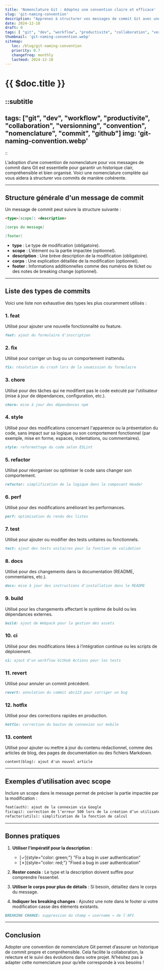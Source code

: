 ```yaml
---
title: 'Nomenclature Git : Adoptez une convention claire et efficace'
slug: 'git-naming-convention'
description: "Apprenez à structurer vos messages de commit Git avec une nomenclature claire et adaptée. Facilitez la collaboration et le suivi de projet."
date: 2024-12-18
draft: 0
tags: [ "git", "dev", "workflow", "productivite", "collaboration", "versionning", "convention", "nomenclature", "commit", "github" ]
thumbnail: 'git-naming-convention.webp'
sitemap:
   loc: /blog/git-naming-convention
   priority: 0.7
   changefreq: monthly
   lastmod: 2024-12-18
---
```


# {{ $doc.title }}

::subtitle
---
tags: ["git", "dev", "workflow", "productivite", "collaboration", "versionning", "convention", "nomenclature", "commit", "github"]
img: 'git-naming-convention.webp'
---
::

L’adoption d’une convention de nomenclature pour vos messages de commit dans Git est essentielle pour garantir un
historique clair, compréhensible et bien organisé. Voici une nomenclature complète qui vous aidera à structurer vos
commits de manière cohérente.

---

## Structure générale d'un message de commit

Un message de commit peut suivre la structure suivante :

```md
<type>[scope]: <description>

[corps du message]

[footer]
```

- **type** : Le type de modification (obligatoire).
- **scope** : L’élément ou la partie impactée (optionnel).
- **description** : Une brève description de la modification (obligatoire).
- **corps** : Une explication détaillée de la modification (optionnel).
- **footer** : Informations additionnelles comme des numéros de ticket ou des notes de breaking change (optionnel).

---

## Liste des types de commits

Voici une liste non exhaustive des types les plus couramment utilisés :

### 1. **feat**

Utilisé pour ajouter une nouvelle fonctionnalité ou feature.

```md
feat: ajout du formulaire d'inscription
```

### 2. **fix**

Utilisé pour corriger un bug ou un comportement inattendu.

```md
fix: résolution du crash lors de la soumission du formulaire
```

### 3. **chore**

Utilisé pour des tâches qui ne modifient pas le code exécuté par l’utilisateur (mise à jour de dépendances,
configuration, etc.).

```md
chore: mise à jour des dépendances npm
```

### 4. **style**

Utilisé pour des modifications concernant l'apparence ou la présentation du code, sans impact sur sa logique ou son
comportement fonctionnel (par exemple, mise en forme, espaces, indentations, ou commentaires).

```md
style: reformattage du code selon ESLint
```

### 5. **refactor**

Utilisé pour réorganiser ou optimiser le code sans changer son comportement.

```md
refactor: simplification de la logique dans le composant Header
```

### 6. **perf**

Utilisé pour des modifications améliorant les performances.

```md
perf: optimisation du rendu des listes
```

### 7. **test**

Utilisé pour ajouter ou modifier des tests unitaires ou fonctionnels.

```md
test: ajout des tests unitaires pour la fonction de validation
```

### 8. **docs**

Utilisé pour des changements dans la documentation (README, commentaires, etc.).

```md
docs: mise à jour des instructions d'installation dans le README
```

### 9. **build**

Utilisé pour les changements affectant le système de build ou les dépendances externes.

```md
build: ajout de Webpack pour la gestion des assets
```

### 10. **ci**

Utilisé pour des modifications liées à l’intégration continue ou les scripts de déploiement.

```md
ci: ajout d'un workflow GitHub Actions pour les tests
```

### 11. **revert**

Utilisé pour annuler un commit précédent.

```md
revert: annulation du commit abc123 pour corriger un bug
```

### 12. **hotfix**

Utilisé pour des corrections rapides en production.

```md
hotfix: correction du bouton de connexion sur mobile
```

### 13. **content**
Utilisé pour ajouter ou mettre à jour du contenu rédactionnel, comme des articles de blog, des pages de documentation ou des fichiers Markdown.

```text
content(blog): ajout d'un nouvel article
```

---

## Exemples d’utilisation avec scope

Inclure un scope dans le message permet de préciser la partie impactée par la modification :

```md
feat(auth): ajout de la connexion via Google
fix(api): correction de l’erreur 500 lors de la création d’un utilisateur
refactor(utils): simplification de la fonction de calcul
```

---

## Bonnes pratiques

1. **Utiliser l'impératif pour la description** :
    - [✓]{style="color: green;"}  "Fix a bug in user authentication"
    - [✗]{style="color: red;"}  "Fixed a bug in user authentication"

2. **Rester concis** : Le type et la description doivent suffire pour comprendre l’essentiel.

3. **Utiliser le corps pour plus de détails** : Si besoin, détaillez dans le corps du message.

4. **Indiquer les breaking changes** : Ajoutez une note dans le footer si votre modification casse des éléments
   existants.

```md
BREAKING CHANGE: suppression du champ « username » de l'API
```

---

## Conclusion

Adopter une convention de nomenclature Git permet d’assurer un historique de commit propre et compréhensible. Cela
facilite la collaboration, la relecture et le suivi des évolutions dans votre projet. N’hésitez pas à adapter cette
nomenclature pour qu’elle corresponde à vos besoins !